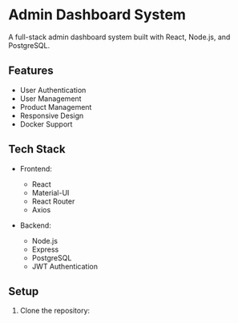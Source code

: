 # Admin Dashboard System

A full-stack admin dashboard system built with React, Node.js, and PostgreSQL.

## Features

- User Authentication
- User Management
- Product Management
- Responsive Design
- Docker Support

## Tech Stack

- Frontend:
  - React
  - Material-UI
  - React Router
  - Axios

- Backend:
  - Node.js
  - Express
  - PostgreSQL
  - JWT Authentication

## Setup

1. Clone the repository: 